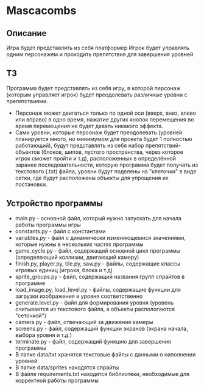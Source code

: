 # Mascacombs
## Описание
Игра будет представлять из себя платформер
Игрок будет управлять одним персонажем и проходить препятствия для завершения уровней
## ТЗ
Программа будет представлять из себя игру, в которой персонаж (которым управляет игрок) будет преодолевать различные уровни с препятствиями.
- Персонаж может двигаться только по одной оси (вверх, вниз, влево или вправо) в одно время, нажатие других кнопок перемещения во время перемещения не будет давать никакого эффекта.
- Сами уровни, которые персонаж будет преодолевать (уровней планируется много, но минимумом для проекта будет 1 полностью работающий), будут представлять из себя набор препятствий-объектов (блоков, шипов, пустого пространства, через которое игрок сможет пройти и т.д), расположенных в определённой заранее последовательности, которую программа будет получать из текстового (.txt) файла, уровни будут поделены на "клеточки" в виде сетки, где будут расположены объекты для упрощения их постановки.
## Устройство программы
- main.py - основной файл, который нужно запускать для начала работы программы игры
- constants.py - файл с константами
- variables.py - файл с динамически изменяющемися значениями, которые нужны в нескольких частях программы 
- game_cycle.py - файл, содержащий основной цикл программы (определяющий коллизии, двигающий камеру)
- finish.py, player.py, tile.py, saw.py - файлы, содержащие классы игровых единиц (игрока, блока и т.д)
- sprite_groups.py - файл, содержащий названия групп спрайтов в программе
- load_image.py, load_level.py - файлы, содержащие функции для загрузки изображения и уровня соответственно
- generate.level.py - файл для формирования уровня (уровень считывается из текстового файла, а объекты распологаются "сеточкой")
- camera.py - файл, отвечающий за движение камеры
- screens.py - файл, содержащий функции экранов (экрана начала, выбора уровня и т.д.)
- terminate.py - файл, содержащий функцию для завершения программы
- В папке data/txt хранятся текстовые файлы с данными о наполнении уровней
- В папке data/sprites находятся спрайты
- В файле requirements.txt находятся библиотеки, необходимые для корректной работы программы